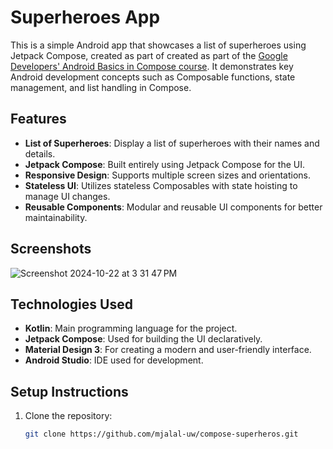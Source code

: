 # Superheroes App

This is a simple Android app that showcases a list of superheroes using Jetpack Compose, created as part of created as part of the [Google Developers' Android Basics in Compose course](https://developer.android.com/courses/android-basics-compose/course). It demonstrates key Android development concepts such as Composable functions, state management, and list handling in Compose.

## Features

- **List of Superheroes**: Display a list of superheroes with their names and details.
- **Jetpack Compose**: Built entirely using Jetpack Compose for the UI.
- **Responsive Design**: Supports multiple screen sizes and orientations.
- **Stateless UI**: Utilizes stateless Composables with state hoisting to manage UI changes.
- **Reusable Components**: Modular and reusable UI components for better maintainability.

## Screenshots
![Screenshot 2024-10-22 at 3 31 47 PM](https://github.com/user-attachments/assets/188bbc89-87b9-4e7b-b0dc-58d3fa37c6f3)

## Technologies Used

- **Kotlin**: Main programming language for the project.
- **Jetpack Compose**: Used for building the UI declaratively.
- **Material Design 3**: For creating a modern and user-friendly interface.
- **Android Studio**: IDE used for development.

## Setup Instructions

1. Clone the repository:
   ```bash
   git clone https://github.com/mjalal-uw/compose-superheros.git
